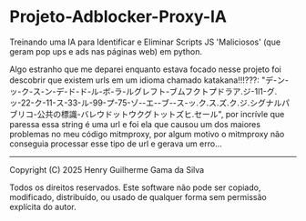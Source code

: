 # Projeto-Adblocker-Proxy-IA
Treinando uma IA para Identificar e Eliminar Scripts JS 'Maliciosos' (que geram pop ups e ads nas páginas web) em python.

Algo estranho que me deparei enquanto estava focado nesse projeto foi descobrir que existem urls em um idioma chamado katakana!!!???: "デ-ン-ッ-ク-ス-ン-デ-ド-ド-ル-ボ-ラ-ルグレフト-ブムフクトプドラア.ジ-1l1-グ.ッ-22-ク-11-ス-33-ル-99-プ-75-ゾ--エ--ブ--ス-ッ.ク.ス.ズ.ク.ジ.シグナルパブリコ-公共の標識-バレウドットウクグトットズヒ.セール", por incrívle que paressa essa string é uma url e foi ela que causou um dos maiores problemas no meu código mitmproxy, por algum motivo o mitmproxy não conseguia processar esse tipo de url e gerava um erro...

---

Copyright (C) 2025 Henry Guilherme Gama da Silva

Todos os direitos reservados. Este software não pode ser copiado, modificado, distribuído, ou usado de qualquer forma sem permissão explícita do autor.
